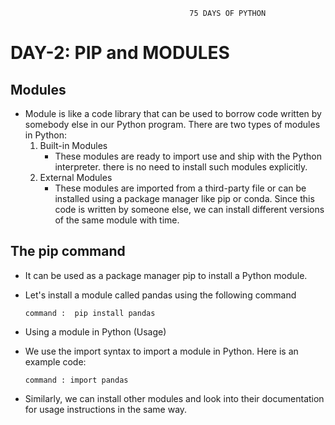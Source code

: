                                             75 DAYS OF PYTHON 

# DAY-2: PIP and MODULES 

## Modules 

- Module is like a code library that can be used to borrow code written by somebody else in our Python program. 
There are two types of modules in Python:
    1. Built-in Modules 
        - These modules are ready to import use and ship with the Python interpreter. there is no need to install such modules explicitly.
    2. External Modules 
        - These modules are imported from a third-party file or can be installed using a package manager like pip or conda. 
        Since this code is written by someone else, we can install different versions of the same module with time.


## The pip command
    
- It can be used as a package manager pip to install a Python module. 
- Let's install a module called pandas using the following command

      command :  pip install pandas

- Using a module in Python (Usage)
- We use the import syntax to import a module in Python. Here is an example code:

      command : import pandas
 
- Similarly, we can install other modules and look into their documentation for usage instructions in the same way.
